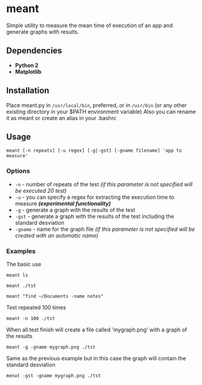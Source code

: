 meant
=====

Simple utility to measure the mean time of execution of an app and generate graphs with results.


Dependencies
------------
  * **Python 2**
  * **Matplotlib**


Installation
------------
Place meant.py in `/usr/local/bin`, preferred, or in `/usr/bin` (or any other existing directory in your $PATH environment variable)
Also you can rename it as meant or create an alias in your .bashrc


Usage
-----

    meant [-n repeats] [-u regex] [-g|-gst] [-gname filename] 'app to measure'


### Options
  * `-n` - number of repeats of the test *(if this parameter is not specified will be executed 20 test)*
  * `-u` - you can specify a regex for extracting the execution time to measure ***(experimental functionality)***
  * `-g` - generate a graph with the results of the test
  * `-gst` - generate a graph with the results of the test including the standard desviation
  * `-gname` - name for the graph file *(if this parameter is not specified will be created with an automatic name)*

### Examples

The basic use

    meant ls

    meant ./tst

    meant "find ~/Documents -name notes"

Test repeated 100 times

    meant -n 100 ./tst

When all test finish will create a file called 'mygraph.png' with a graph of the results

    meant -g -gname mygraph.png ./tst

Same as the previous example but in this case the graph will contain the standard desviation

    menat -gst -gname mygraph.png ./tst
